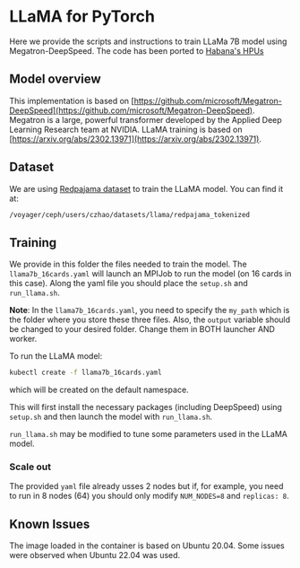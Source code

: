 # LLaMA for PyTorch
Here we provide the scripts and instructions to train LLaMa 7B model using Megatron-DeepSpeed. The code has been ported to [Habana's HPUs](https://github.com/HabanaAI/Model-References/tree/1.13.0/PyTorch/nlp/DeepSpeedExamples/Megatron-DeepSpeed)

## Model overview

This implementation is based on [https://github.com/microsoft/Megatron-DeepSpeed](https://github.com/microsoft/Megatron-DeepSpeed). Megatron is a large, powerful transformer developed by the Applied Deep Learning Research team at NVIDIA. LLaMA training is based on [https://arxiv.org/abs/2302.13971](https://arxiv.org/abs/2302.13971).

## Dataset

We are using [Redpajama dataset](https://huggingface.co/datasets/togethercomputer/RedPajama-Data-1T) to train the LLaMA model. You can find it at:
```bash
/voyager/ceph/users/czhao/datasets/llama/redpajama_tokenized
```


## Training
We provide in this folder the files needed to train the model. The `llama7b_16cards.yaml` will launch an MPIJob to run the model (on 16 cards in this case). Along the yaml file you should place the `setup.sh` and `run_llama.sh`.

**Note**: In the `llama7b_16cards.yaml`, you need to specify the `my_path` which is the folder where you store these three files. Also, the  `output`  variable should be changed to your desired folder. Change them in BOTH launcher AND worker.

To run the LLaMA model:
```bash
kubectl create -f llama7b_16cards.yaml
```
which will be created on the default namespace.

This will first install the necessary packages (including DeepSpeed) using `setup.sh` and then launch the model with `run_llama.sh`.

`run_llama.sh` may be modified to tune some parameters used in the LLaMA model.

### Scale out
The provided `yaml` file already usses 2 nodes but if, for example, you need to run in 8 nodes (64) you should only modify `NUM_NODES=8` and `replicas: 8`.


## Known Issues
The image loaded in the container is based on Ubuntu 20.04. Some issues were observed when Ubuntu 22.04 was used.



